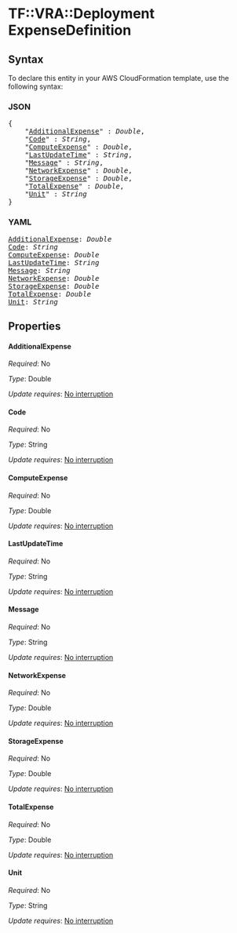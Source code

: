 # TF::VRA::Deployment ExpenseDefinition

## Syntax

To declare this entity in your AWS CloudFormation template, use the following syntax:

### JSON

<pre>
{
    "<a href="#additionalexpense" title="AdditionalExpense">AdditionalExpense</a>" : <i>Double</i>,
    "<a href="#code" title="Code">Code</a>" : <i>String</i>,
    "<a href="#computeexpense" title="ComputeExpense">ComputeExpense</a>" : <i>Double</i>,
    "<a href="#lastupdatetime" title="LastUpdateTime">LastUpdateTime</a>" : <i>String</i>,
    "<a href="#message" title="Message">Message</a>" : <i>String</i>,
    "<a href="#networkexpense" title="NetworkExpense">NetworkExpense</a>" : <i>Double</i>,
    "<a href="#storageexpense" title="StorageExpense">StorageExpense</a>" : <i>Double</i>,
    "<a href="#totalexpense" title="TotalExpense">TotalExpense</a>" : <i>Double</i>,
    "<a href="#unit" title="Unit">Unit</a>" : <i>String</i>
}
</pre>

### YAML

<pre>
<a href="#additionalexpense" title="AdditionalExpense">AdditionalExpense</a>: <i>Double</i>
<a href="#code" title="Code">Code</a>: <i>String</i>
<a href="#computeexpense" title="ComputeExpense">ComputeExpense</a>: <i>Double</i>
<a href="#lastupdatetime" title="LastUpdateTime">LastUpdateTime</a>: <i>String</i>
<a href="#message" title="Message">Message</a>: <i>String</i>
<a href="#networkexpense" title="NetworkExpense">NetworkExpense</a>: <i>Double</i>
<a href="#storageexpense" title="StorageExpense">StorageExpense</a>: <i>Double</i>
<a href="#totalexpense" title="TotalExpense">TotalExpense</a>: <i>Double</i>
<a href="#unit" title="Unit">Unit</a>: <i>String</i>
</pre>

## Properties

#### AdditionalExpense

_Required_: No

_Type_: Double

_Update requires_: [No interruption](https://docs.aws.amazon.com/AWSCloudFormation/latest/UserGuide/using-cfn-updating-stacks-update-behaviors.html#update-no-interrupt)

#### Code

_Required_: No

_Type_: String

_Update requires_: [No interruption](https://docs.aws.amazon.com/AWSCloudFormation/latest/UserGuide/using-cfn-updating-stacks-update-behaviors.html#update-no-interrupt)

#### ComputeExpense

_Required_: No

_Type_: Double

_Update requires_: [No interruption](https://docs.aws.amazon.com/AWSCloudFormation/latest/UserGuide/using-cfn-updating-stacks-update-behaviors.html#update-no-interrupt)

#### LastUpdateTime

_Required_: No

_Type_: String

_Update requires_: [No interruption](https://docs.aws.amazon.com/AWSCloudFormation/latest/UserGuide/using-cfn-updating-stacks-update-behaviors.html#update-no-interrupt)

#### Message

_Required_: No

_Type_: String

_Update requires_: [No interruption](https://docs.aws.amazon.com/AWSCloudFormation/latest/UserGuide/using-cfn-updating-stacks-update-behaviors.html#update-no-interrupt)

#### NetworkExpense

_Required_: No

_Type_: Double

_Update requires_: [No interruption](https://docs.aws.amazon.com/AWSCloudFormation/latest/UserGuide/using-cfn-updating-stacks-update-behaviors.html#update-no-interrupt)

#### StorageExpense

_Required_: No

_Type_: Double

_Update requires_: [No interruption](https://docs.aws.amazon.com/AWSCloudFormation/latest/UserGuide/using-cfn-updating-stacks-update-behaviors.html#update-no-interrupt)

#### TotalExpense

_Required_: No

_Type_: Double

_Update requires_: [No interruption](https://docs.aws.amazon.com/AWSCloudFormation/latest/UserGuide/using-cfn-updating-stacks-update-behaviors.html#update-no-interrupt)

#### Unit

_Required_: No

_Type_: String

_Update requires_: [No interruption](https://docs.aws.amazon.com/AWSCloudFormation/latest/UserGuide/using-cfn-updating-stacks-update-behaviors.html#update-no-interrupt)

